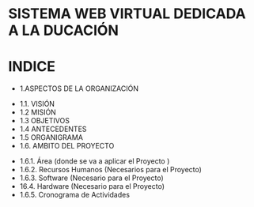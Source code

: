 # SISTEMA WEB VIRTUAL DEDICADA A LA DUCACIÓN
# INDICE
* 1.ASPECTOS DE LA ORGANIZACIÓN
+ 1.1.  VISIÓN 
+ 1.2  MISIÓN
+ 	1.3   OBJETIVOS
+ 	1.4   ANTECEDENTES
+ 	1.5   ORGANIGRAMA 
+ 1.6. AMBITO DEL PROYECTO 
- 1.6.1. Área (donde se va a aplicar el Proyecto )
- 1.6.2. Recursos Humanos (Necesarios para el Proyecto)
- 1.6.3. Software (Necesario para el Proyecto)
- 16.4. Hardware (Necesario para el Proyecto)
- 1.6.5. Cronograma de Actividades 

